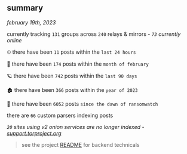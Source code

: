 
## summary
_february 19th, 2023_

currently tracking `131` groups across `240` relays & mirrors - _`73` currently online_

⏲ there have been `11` posts within the `last 24 hours`

🦈 there have been `174` posts within the `month of february`

🪐 there have been `742` posts within the `last 90 days`

🏚 there have been `366` posts within the `year of 2023`

🦕 there have been `6052` posts `since the dawn of ransomwatch`

there are `66` custom parsers indexing posts

_`20` sites using v2 onion services are no longer indexed - [support.torproject.org](https://support.torproject.org/onionservices/v2-deprecation/)_

> see the project [README](https://github.com/joshhighet/ransomwatch#ransomwatch--) for backend technicals
